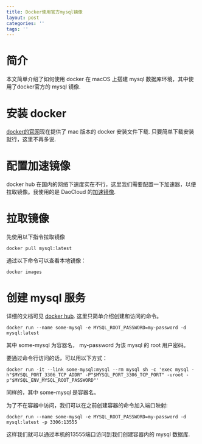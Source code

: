 ```yaml
---
title: Docker使用官方mysql镜像
layout: post
categories: ''
tags: ''
---
```

# 简介
本文简单介绍了如何使用 docker 在 macOS 上搭建 mysql 数据库环境，其中使用了docker官方的 mysql 镜像.

# 安装 docker
[docker的官网](http://www.docker.com/)现在提供了 mac 版本的 docker 安装文件下载. 只要简单下载安装就行，这里不再多说.

# 配置加速镜像
docker hub 在国内的网络下速度实在不行，这里我们需要配置一下加速器，以便拉取镜像。我使用的是 DaoCloud 的[加速镜像](https://www.daocloud.io/mirror#accelerator-doc).

# 拉取镜像
先使用以下指令拉取镜像

    docker pull mysql:latest
    
通过以下命令可以查看本地镜像：

    docker images

# 创建 mysql 服务
详细的文档可见 [docker hub](https://hub.docker.com/_/mysql/). 这里只简单介绍创建和访问的命令。

    docker run --name some-mysql -e MYSQL_ROOT_PASSWORD=my-password -d mysql:latest

其中 some-mysql 为容器名， my-password 为该 mysql 的 root 用户密码。

要通过命令行访问的话，可以用以下方式：

    docker run -it --link some-mysql:mysql --rm mysql sh -c 'exec mysql -h"$MYSQL_PORT_3306_TCP_ADDR" -P"$MYSQL_PORT_3306_TCP_PORT" -uroot -p"$MYSQL_ENV_MYSQL_ROOT_PASSWORD"'
    
同样的，其中 some-mysql 是容器名。

为了不在容器中访问，我们可以在之前创建容器的命令加入端口映射:

    docker run --name some-mysql -e MYSQL_ROOT_PASSWORD=my-password -d mysql:latest -p 3306:13555
    
这样我们就可以通过本机的13555端口访问到我们创建容器内的 mysql 数据库.